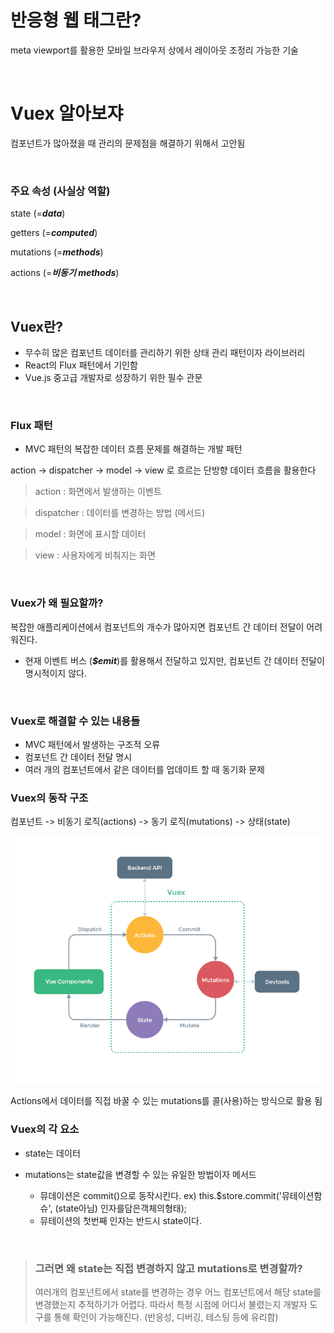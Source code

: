 # 반응형 웹 태그란?

meta viewport를 활용한 모바일 브라우저 상에서 레이아웃 조정리 가능한 기술

<br>

# Vuex 알아보쟈

컴포넌트가 많아졌을 때 관리의 문제점을 해결하기 위해서 고안됨

<br>

### 주요 속성 (사실상 역할)
state (=***data***)

getters (=***computed***)

mutations (=***methods***)

actions (=***비동기 methods***)

<br>

## Vuex란?

* 무수히 많은 컴포넌트 데이터를 관리하기 위한 상태 관리 패턴이자 라이브러리
* React의 Flux 패턴에서 기인함
* Vue.js 중고급 개발자로 성장하기 위한 필수 관문

<br>

### Flux 패턴

* MVC 패턴의 복잡한 데이터 흐름 문제를 해결하는 개발 패턴

action -> dispatcher -> model -> view 로 흐르는 단방향 데이터 흐름을 활용한다

> action : 화면에서 발생하는 이벤트

> dispatcher : 데이터를 변경하는 방법 (메서드)

> model : 화면에 표시할 데이터

> view : 사용자에게 비춰지는 화면

<br>

### Vuex가 왜 필요할까?

복잡한 애플리케이션에서 컴포넌트의 개수가 많아지면 컴포넌트 간 데이터 전달이 어려워진다.

* 현재 이벤트 버스 (***$emit***)를 활용해서 전달하고 있지만, 컴포넌트 간 데이터 전달이 명시적이지 않다.

<br>

### Vuex로 해결할 수 있는 내용들

* MVC 패턴에서 발생하는 구조적 오류
* 컴포넌트 간 데이터 전달 명시
* 여러 개의 컴포넌트에서 같은 데이터를 업데이트 할 때 동기화 문제

### Vuex의 동작 구조

컴포넌트 -> 비동기 로직(actions) -> 동기 로직(mutations) -> 상태(state)

![image](images/vuex.png)


Actions에서 데이터를 직접 바꿀 수 있는 mutations를 콜(사용)하는 방식으로 활용 됨

### Vuex의 각 요소

* state는 데이터

* mutations는 state값을 변경할 수 있는 유일한 방법이자 메서드
    * 뮤데이션은 commit()으로 동작시킨다. ex) this.$store.commit('뮤테이션함슈', (state아님) 인자를담은객체의형태);
    * 뮤테이션의 첫번째 인자는 반드시 state이다.

<br>

> ### 그러면 왜 state는 직접 변경하지 않고 mutations로 변경할까?
> 여러개의 컴포넌트에서 state를 변경하는 경우 어느 컴포넌트에서 해당 state를 변경했는지 추적하기가 어렵다.
> 따라서 특정 시점에 어디서 불렸는지 개발자 도구를 통해 확인이 가능해진다. (반응성, 디버깅, 테스팅 등에 유리함)